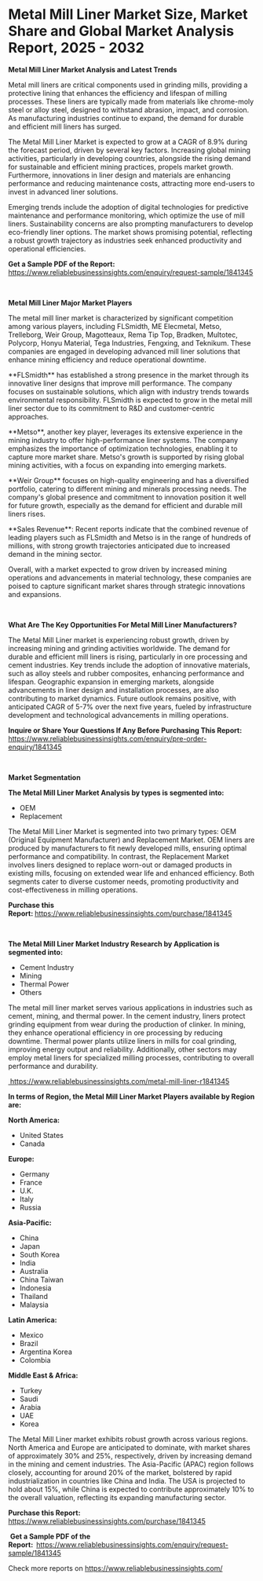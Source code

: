 <p><h1>Metal Mill Liner Market Size, Market Share and Global Market Analysis Report, 2025 - 2032</h1></p><p><strong>Metal Mill Liner Market Analysis and Latest Trends</strong></p>
<p><p>Metal mill liners are critical components used in grinding mills, providing a protective lining that enhances the efficiency and lifespan of milling processes. These liners are typically made from materials like chrome-moly steel or alloy steel, designed to withstand abrasion, impact, and corrosion. As manufacturing industries continue to expand, the demand for durable and efficient mill liners has surged.</p><p>The Metal Mill Liner Market is expected to grow at a CAGR of 8.9% during the forecast period, driven by several key factors. Increasing global mining activities, particularly in developing countries, alongside the rising demand for sustainable and efficient mining practices, propels market growth. Furthermore, innovations in liner design and materials are enhancing performance and reducing maintenance costs, attracting more end-users to invest in advanced liner solutions. </p><p>Emerging trends include the adoption of digital technologies for predictive maintenance and performance monitoring, which optimize the use of mill liners. Sustainability concerns are also prompting manufacturers to develop eco-friendly liner options. The market shows promising potential, reflecting a robust growth trajectory as industries seek enhanced productivity and operational efficiencies.</p></p>
<p><strong>Get a Sample PDF of the Report:&nbsp;</strong> <a href="https://www.reliablebusinessinsights.com/enquiry/request-sample/1841345?utm_campaign=2201&utm_medium=2&utm_source=Github&utm_content=ia&utm_term=03022025&utm_id=metal-mill-liner">https://www.reliablebusinessinsights.com/enquiry/request-sample/1841345</a></p>
<p>&nbsp;</p>
<p><strong>Metal Mill Liner Major Market Players</strong></p>
<p><p>The metal mill liner market is characterized by significant competition among various players, including FLSmidth, ME Elecmetal, Metso, Trelleborg, Weir Group, Magotteaux, Rema Tip Top, Bradken, Multotec, Polycorp, Honyu Material, Tega Industries, Fengxing, and Teknikum. These companies are engaged in developing advanced mill liner solutions that enhance mining efficiency and reduce operational downtime.</p><p>**FLSmidth** has established a strong presence in the market through its innovative liner designs that improve mill performance. The company focuses on sustainable solutions, which align with industry trends towards environmental responsibility. FLSmidth is expected to grow in the metal mill liner sector due to its commitment to R&D and customer-centric approaches.</p><p>**Metso**, another key player, leverages its extensive experience in the mining industry to offer high-performance liner systems. The company emphasizes the importance of optimization technologies, enabling it to capture more market share. Metso's growth is supported by rising global mining activities, with a focus on expanding into emerging markets.</p><p>**Weir Group** focuses on high-quality engineering and has a diversified portfolio, catering to different mining and minerals processing needs. The company's global presence and commitment to innovation position it well for future growth, especially as the demand for efficient and durable mill liners rises.</p><p>**Sales Revenue**: Recent reports indicate that the combined revenue of leading players such as FLSmidth and Metso is in the range of hundreds of millions, with strong growth trajectories anticipated due to increased demand in the mining sector.</p><p>Overall, with a market expected to grow driven by increased mining operations and advancements in material technology, these companies are poised to capture significant market shares through strategic innovations and expansions.</p></p>
<p>&nbsp;</p>
<p><strong>What Are The Key Opportunities For Metal Mill Liner Manufacturers?</strong></p>
<p><p>The Metal Mill Liner market is experiencing robust growth, driven by increasing mining and grinding activities worldwide. The demand for durable and efficient mill liners is rising, particularly in ore processing and cement industries. Key trends include the adoption of innovative materials, such as alloy steels and rubber composites, enhancing performance and lifespan. Geographic expansion in emerging markets, alongside advancements in liner design and installation processes, are also contributing to market dynamics. Future outlook remains positive, with anticipated CAGR of 5-7% over the next five years, fueled by infrastructure development and technological advancements in milling operations.</p></p>
<p><strong>Inquire or Share Your Questions If Any Before Purchasing This Report:</strong> <a href="https://www.reliablebusinessinsights.com/enquiry/pre-order-enquiry/1841345?utm_campaign=2201&utm_medium=2&utm_source=Github&utm_content=ia&utm_term=03022025&utm_id=metal-mill-liner">https://www.reliablebusinessinsights.com/enquiry/pre-order-enquiry/1841345</a></p>
<p>&nbsp;</p>
<p><strong>Market Segmentation</strong></p>
<p><strong>The Metal Mill Liner Market Analysis by types is segmented into:</strong></p>
<p><ul><li>OEM</li><li>Replacement</li></ul></p>
<p><p>The Metal Mill Liner Market is segmented into two primary types: OEM (Original Equipment Manufacturer) and Replacement Market. OEM liners are produced by manufacturers to fit newly developed mills, ensuring optimal performance and compatibility. In contrast, the Replacement Market involves liners designed to replace worn-out or damaged products in existing mills, focusing on extended wear life and enhanced efficiency. Both segments cater to diverse customer needs, promoting productivity and cost-effectiveness in milling operations.</p></p>
<p><strong>Purchase this Report:&nbsp;</strong><a href="https://www.reliablebusinessinsights.com/purchase/1841345?utm_campaign=2201&utm_medium=2&utm_source=Github&utm_content=ia&utm_term=03022025&utm_id=metal-mill-liner">https://www.reliablebusinessinsights.com/purchase/1841345</a></p>
<p>&nbsp;</p>
<p><strong>The Metal Mill Liner Market Industry Research by Application is segmented into:</strong></p>
<p><ul><li>Cement Industry</li><li>Mining</li><li>Thermal Power</li><li>Others</li></ul></p>
<p><p>The metal mill liner market serves various applications in industries such as cement, mining, and thermal power. In the cement industry, liners protect grinding equipment from wear during the production of clinker. In mining, they enhance operational efficiency in ore processing by reducing downtime. Thermal power plants utilize liners in mills for coal grinding, improving energy output and reliability. Additionally, other sectors may employ metal liners for specialized milling processes, contributing to overall performance and durability.</p></p>
<p><a href="https://www.reliablebusinessinsights.com/metal-mill-liner-r1841345?utm_campaign=2201&utm_medium=2&utm_source=Github&utm_content=ia&utm_term=03022025&utm_id=metal-mill-liner">&nbsp;https://www.reliablebusinessinsights.com/metal-mill-liner-r1841345</a></p>
<p><strong>In terms of Region, the Metal Mill Liner Market Players available by Region are:</strong></p>
<p>
    <p> <strong> North America: </strong>
        <ul>
            <li>United States</li>
            <li>Canada</li>
        </ul>
        </p> 
    <p> <strong> Europe: </strong>
        <ul>
            <li>Germany</li>
            <li>France</li>
            <li>U.K.</li>
            <li>Italy</li>
            <li>Russia</li>
        </ul>
        </p> 
    <p> <strong> Asia-Pacific: </strong>
        <ul>
            <li>China</li>
            <li>Japan</li>
            <li>South Korea</li>
            <li>India</li>
            <li>Australia</li>
            <li>China Taiwan</li>
            <li>Indonesia</li>
            <li>Thailand</li>
            <li>Malaysia</li>
        </ul>
        </p> 
    <p> <strong> Latin America: </strong>
        <ul>
            <li>Mexico</li>
            <li>Brazil</li>
            <li>Argentina Korea</li>
            <li>Colombia</li>
        </ul>
        </p> 
    <p> <strong> Middle East & Africa: </strong>
        <ul>
            <li>Turkey</li>
            <li>Saudi</li>
            <li>Arabia</li>
            <li>UAE</li>
            <li>Korea</li>
        </ul>
    </p>
    </p>
<p><p>The Metal Mill Liner market exhibits robust growth across various regions. North America and Europe are anticipated to dominate, with market shares of approximately 30% and 25%, respectively, driven by increasing demand in the mining and cement industries. The Asia-Pacific (APAC) region follows closely, accounting for around 20% of the market, bolstered by rapid industrialization in countries like China and India. The USA is projected to hold about 15%, while China is expected to contribute approximately 10% to the overall valuation, reflecting its expanding manufacturing sector.</p></p>
<p><strong>Purchase this Report: </strong><a href="https://www.reliablebusinessinsights.com/purchase/1841345?utm_campaign=2201&utm_medium=2&utm_source=Github&utm_content=ia&utm_term=03022025&utm_id=metal-mill-liner">https://www.reliablebusinessinsights.com/purchase/1841345</a></p>
<p>&nbsp;<strong>Get a Sample PDF of the Report:&nbsp;&nbsp;</strong><a href="https://www.reliablebusinessinsights.com/enquiry/request-sample/1841345?utm_campaign=2201&utm_medium=2&utm_source=Github&utm_content=ia&utm_term=03022025&utm_id=metal-mill-liner">https://www.reliablebusinessinsights.com/enquiry/request-sample/1841345</a></p>
<p><strong></strong></p>
<p>Check more reports on <a href="https://www.reliablebusinessinsights.com/?utm_campaign=2201&utm_medium=2&utm_source=Github&utm_content=ia&utm_term=03022025&utm_id=metal-mill-liner">https://www.reliablebusinessinsights.com/</a></p>